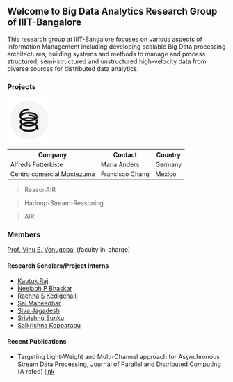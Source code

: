 
## Welcome to Big Data Analytics Research Group of IIIT-Bangalore

This research group at IIIT-Bangalore focuses on various aspects of Information Management including developing scalable Big Data processing architectures, building systems and methods to manage and process structured, semi-structured and unstructured high-velocity data from diverse sources for distributed data analytics.

### Projects
 <a href="https://github.com/bda-uni-lu/AIR">
  <img src="test.png" alt="Data-Lake" title="Data-Lake" width="100" height="100">
  </a>
  
  <table>
  <tr>
    <th>Company</th>
    <th>Contact</th>
    <th>Country</th>
  </tr>
  <tr>
    <td>Alfreds Futterkiste</td>
    <td>Maria Anders</td>
    <td>Germany</td>
  </tr>
  <tr>
    <td>Centro comercial Moctezuma</td>
    <td>Francisco Chang</td>
    <td>Mexico</td>
  </tr>
</table>

  > ReasonAIR   
   
  > Hadoop-Stream-Reasoning
  
  > AIR

### Members

[Prof. Vinu E. Venugopal](https://sites.google.com/site/vinueviitm) (faculty in-charge)

#### Research Scholars/Project Interns

- [Kautuk Raj](https://in.linkedin.com/in/kautuk-raj-969a8727)
- [Neelabh P Bhaskar](https://neelp2121.github.io/)
- [Rachna S Kedigehalli](https://rachnakedigehalli.github.io/)
- [Sai Maheedhar](https://in.linkedin.com/in/sai-maheedhar-rddy-vardhireddy-451204216)
- [Siva Jagadesh](https://siva-jagadesh.web.app/)
- [Srivishnu Sunku](https://in.linkedin.com/in/sunku-srivishnu-18a84a192)
- [Saikrishna Kopparapu](https://in.linkedin.com/in/kopparapu-saikrishna-509b63205)

#### Recent Publications

- Targeting Light-Weight and Multi-Channel approach for Asynchronous Stream Data Processing, Journal of Parallel and Distributed Computing (A rated) [link](https://www.sciencedirect.com/science/article/pii/S0743731522001022?dgcid=author) 	




<!-- ```markdown 
Syntax highlighted code block

# Header 1
## Header 2
### Header 3

- Bulleted
- List

1. Numbered
2. List

**Bold** and _Italic_ and `Code` text

[Link](url) and ![Image](src)
```

For more details see [Basic writing and formatting syntax](https://docs.github.com/en/github/writing-on-github/getting-started-with-writing-and-formatting-on-github/basic-writing-and-formatting-syntax).

### Jekyll Themes

Your Pages site will use the layout and styles from the Jekyll theme you have selected in your [repository settings](https://github.com/bda-lab/bda-lab.github.io/settings/pages). The name of this theme is saved in the Jekyll `_config.yml` configuration file.

### Support or Contact

Having trouble with Pages? Check out our [documentation](https://docs.github.com/categories/github-pages-basics/) or [contact support](https://support.github.com/contact) and we’ll help you sort it out.-->
